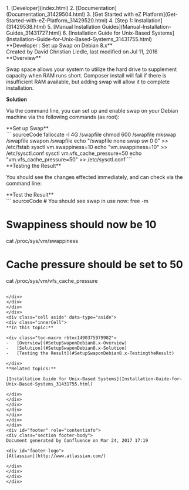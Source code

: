 <div id="page">
<div id="main" class="aui-page-panel">
<div id="main-header">
<div id="breadcrumb-section">
1.  [Developer](index.html)
2.  [Documentation](Documentation_31429504.html)
3.  [Get Started with eZ Platform](Get-Started-with-eZ-Platform_31429520.html)
4.  [Step 1: Installation](31429538.html)
5.  [Manual Installation Guides](Manual-Installation-Guides_31431727.html)
6.  [Installation Guide for Unix-Based Systems](Installation-Guide-for-Unix-Based-Systems_31431755.html)

</div>
**Developer : Set up Swap on Debian 8.x**

</div>
<div id="content" class="view">
<div class="page-metadata">
Created by David Christian Liedle, last modified on Jul 11, 2016

</div>
<div id="main-content" class="wiki-content group">
<div class="contentLayout2">
<div class="columnLayout two-right-sidebar"
data-layout="two-right-sidebar">
<div class="cell normal" data-type="normal">
<div class="innerCell">
**Overview**

Swap space allows your system to utilize the hard drive to supplement capacity when RAM runs short. Composer install will fail if there is insufficient RAM available, but adding swap will allow it to complete installation.

**Solution**

Via the command line, you can set up and enable swap on your Debian machine via the following commands (as root):

<div class="code panel pdl" style="border-width: 1px;">
<div class="codeHeader panelHeader pdl"
style="border-bottom-width: 1px;">
**Set up Swap**

</div>
<div class="codeContent panelContent pdl">
``` sourceCode
fallocate -l 4G /swapfile
chmod 600 /swapfile
mkswap /swapfile
swapon /swapfile
echo "/swapfile   none    swap    sw    0   0" >> /etc/fstab
sysctl vm.swappiness=10
echo "vm.swappiness=10" >> /etc/sysctl.conf
sysctl vm.vfs_cache_pressure=50
echo "vm.vfs_cache_pressure=50" >> /etc/sysctl.conf
```

</div>
</div>
**Testing the Result**

You should see the changes effected immediately, and can check via the command line:

<div class="code panel pdl" style="border-width: 1px;">
<div class="codeHeader panelHeader pdl"
style="border-bottom-width: 1px;">
**Test the Result**

</div>
<div class="codeContent panelContent pdl">
``` sourceCode
# You should see swap in use now:
free -m

# Swappiness should now be 10
cat /proc/sys/vm/swappiness

# Cache pressure should be set to 50
cat /proc/sys/vm/vfs_cache_pressure
```

</div>
</div>
</div>
</div>
<div class="cell aside" data-type="aside">
<div class="innerCell">
**In this topic:**

<div class="toc-macro rbtoc1490375979982">
-   [Overview](#SetupSwaponDebian8.x-Overview)
-   [Solution](#SetupSwaponDebian8.x-Solution)
-   [Testing the Result](#SetupSwaponDebian8.x-TestingtheResult)

</div>
**Related topics:**

[Installation Guide for Unix-Based Systems](Installation-Guide-for-Unix-Based-Systems_31431755.html)

</div>
</div>
</div>
</div>
</div>
</div>
</div>
<div id="footer" role="contentinfo">
<div class="section footer-body">
Document generated by Confluence on Mar 24, 2017 17:19

<div id="footer-logo">
[Atlassian](http://www.atlassian.com/)

</div>
</div>
</div>
</div>

